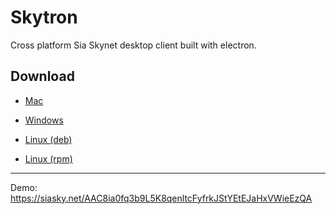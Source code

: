 # Skytron

Cross platform Sia Skynet desktop client built with electron.

## Download

- [Mac](https://github.com/talhasch/skytron/releases/download/v0.0.1/Skytron-0.0.1.dmg)

- [Windows](https://github.com/talhasch/skytron/releases/download/v0.0.1/Skytron-Setup-0.0.1.exe)

- [Linux (deb)](https://github.com/talhasch/skytron/releases/download/v0.0.1/skytron_0.0.1_amd64.deb)

- [Linux (rpm)](https://github.com/talhasch/skytron/releases/download/v0.0.1/skytron-0.0.1.x86_64.rpm)

---

Demo: https://siasky.net/AAC8ia0fq3b9L5K8qenltcFyfrkJStYEtEJaHxVWieEzQA
